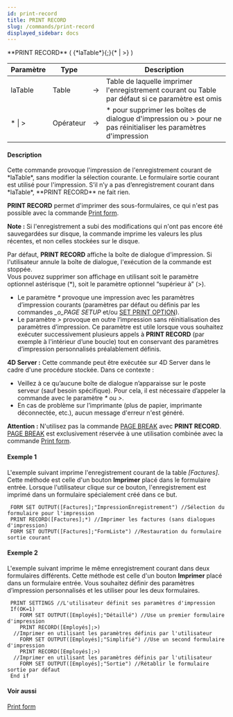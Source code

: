 ```yaml
---
id: print-record
title: PRINT RECORD
slug: /commands/print-record
displayed_sidebar: docs
---
```


<!--REF #_command_.PRINT RECORD.Syntax-->**PRINT RECORD** ( {*laTable*}{;}{* | >} )<!-- END REF-->
<!--REF #_command_.PRINT RECORD.Params-->
| Paramètre | Type |  | Description |
| --- | --- | --- | --- |
| laTable | Table | &srarr; | Table de laquelle imprimer l'enregistrement courant ou Table par défaut si ce paramètre est omis |
| * &#124; > | Opérateur | &srarr; | * pour supprimer les boîtes de dialogue d'impression ou > pour ne pas réinitialiser les paramètres d'impression |

<!-- END REF-->

#### Description 

<!--REF #_command_.PRINT RECORD.Summary-->Cette commande provoque l'impression de l'enregistrement courant de *laTable*, sans modifier la sélection courante.<!-- END REF--> Le formulaire sortie courant est utilisé pour l'impression. S’il n’y a pas d’enregistrement courant dans *laTable*, **PRINT RECORD** ne fait rien.

**PRINT RECORD** permet d'imprimer des sous-formulaires, ce qui n'est pas possible avec la commande [Print form](print-form.md).

**Note :** Si l'enregistrement a subi des modifications qui n'ont pas encore été sauvegardées sur disque, la commande imprime les valeurs les plus récentes, et non celles stockées sur le disque.

Par défaut, **PRINT RECORD** affiche la boîte de dialogue d'impression. Si l'utilisateur annule la boîte de dialogue, l'exécution de la commande est stoppée.  
Vous pouvez supprimer son affichage en utilisant soit le paramètre optionnel astérisque (\*), soit le paramètre optionnel “supérieur à” (>).

* Le paramètre *\** provoque une impression avec les paramètres d’impression courants (paramètres par défaut ou définis par les commandes *\_o\_PAGE SETUP* et/ou [SET PRINT OPTION](set-print-option.md)).
* Le paramètre *\>* provoque en outre l’impression sans réinitialisation des paramètres d’impression. Ce paramètre est utile lorsque vous souhaitez exécuter successivement plusieurs appels à **PRINT RECORD** (par exemple à l'intérieur d’une boucle) tout en conservant des paramètres d’impression personnalisés préalablement définis.

**4D Server :** Cette commande peut être exécutée sur 4D Server dans le cadre d'une procédure stockée. Dans ce contexte :

* Veillez à ce qu’aucune boîte de dialogue n’apparaisse sur le poste serveur (sauf besoin spécifique). Pour cela, il est nécessaire d’appeler la commande avec le paramètre *\** ou *\>*.
* En cas de problème sur l’imprimante (plus de papier, imprimante déconnectée, etc.), aucun message d'erreur n'est généré.

**Attention :** N'utilisez pas la commande [PAGE BREAK](page-break.md) avec **PRINT RECORD**. [PAGE BREAK](page-break.md) est exclusivement réservée à une utilisation combinée avec la commande [Print form](print-form.md).

#### Exemple 1 

L'exemple suivant imprime l'enregistrement courant de la table *\[Factures\]*. Cette méthode est celle d'un bouton **Imprimer** placé dans le formulaire entrée. Lorsque l'utilisateur clique sur ce bouton, l'enregistrement est imprimé dans un formulaire spécialement créé dans ce but. 

```4d
 FORM SET OUTPUT([Factures];"ImpressionEnregistrement") //Sélection du formulaire pour l'impression
 PRINT RECORD([Factures];*) //Imprimer les factures (sans dialogues d'impression)
 FORM SET OUTPUT([Factures];"FormListe") //Restauration du formulaire sortie courant
```

#### Exemple 2 

L'exemple suivant imprime le même enregistrement courant dans deux formulaires différents. Cette méthode est celle d'un bouton **Imprimer** placé dans un formulaire entrée. Vous souhaitez définir des paramètres d’impression personnalisés et les utiliser pour les deux formulaires. 

```4d
 PRINT SETTINGS //L'utilisateur définit ses paramètres d'impression
 If(OK=1)
    FORM SET OUTPUT([Employés];"Détaillé") //Use un premier formulaire d'impression
    PRINT RECORD([Employés];>)
  //Imprimer en utilisant les paramètres définis par l'utilisateur
    FORM SET OUTPUT([Employés];"Simplifié") //Use un second formulaire d'impression
    PRINT RECORD([Employés];>)
  //Imprimer en utilisant les paramètres définis par l'utilisateur
    FORM SET OUTPUT([Employés];"Sortie") //Rétablir le formulaire sortie par défaut
 End if
```

#### Voir aussi 

[Print form](print-form.md)  